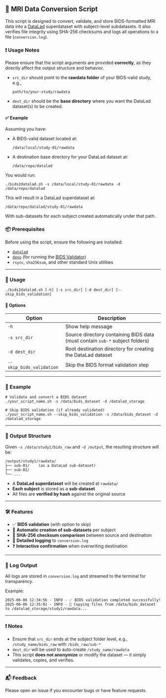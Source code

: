 ## 🧠 MRI Data Conversion Script

This script is designed to convert, validate, and store BIDS-formatted MRI data into a [DataLad](https://www.datalad.org/) superdataset with subject-level subdatasets. It also verifies file integrity using SHA-256 checksums and logs all operations to a file (`conversion.log`).

### ❗ Usage Notes

Please ensure that the script arguments are provided **correctly**, as they directly affect the output structure and behavior.

- `src_dir` should point to the **rawdata folder** of your BIDS-valid study, e.g.,

  ```
  path/to/your-study/rawdata
  ```

- `dest_dir` should be the **base directory** where you want the DataLad dataset(s) to be created.

#### ✅ Example

Assuming you have:

- A BIDS-valid dataset located at:

  ```
  /data/local/study-01/rawdata
  ```

- A destination base directory for your DataLad dataset at:

  ```
  /data/repo/datalad
  ```

You would run:

```
./bids2datalad.sh -s /data/local/study-01/rawdata -d /data/repo/datalad
```

This will result in a DataLad superdataset at:

```
/data/repo/datalad/study-01/rawdata
```

With sub-datasets for each subject created automatically under that path.



### 📦 Prerequisites

Before using the script, ensure the following are installed:

- [`datalad`](https://www.datalad.org/)
- [`deno`](https://deno.land/) (for running the [BIDS Validator](https://github.com/bids-standard/bids-validator))
- `rsync`, `sha256sum`, and other standard Unix utilities

------

### 🚀 Usage

```
./bids2datalad.sh [-h] [-s src_dir] [-d dest_dir] [--skip_bids_validation]
```

#### 🔧 Options

| Option                   | Description                                                  |
| ------------------------ | ------------------------------------------------------------ |
| `-h`                     | Show help message                                            |
| `-s src_dir`             | Source directory containing BIDS data (must contain `sub-*` subject folders) |
| `-d dest_dir`            | Root destination directory for creating the DataLad dataset  |
| `--skip_bids_validation` | Skip the BIDS format validation step                         |



------

### 🧪 Example

```
# Validate and convert a BIDS dataset
./your_script_name.sh -s /data/bids_dataset -d /datalad_storage

# Skip BIDS validation (if already validated)
./your_script_name.sh --skip_bids_validation -s /data/bids_dataset -d /datalad_storage
```

------

### 📁 Output Structure

Given `-s /data/study1/bids_raw` and `-d /output`, the resulting structure will be:

```
/output/study1/rawdata/
├── sub-01/    (as a DataLad sub-dataset)
├── sub-02/
└── ...
```

- A **DataLad superdataset** will be created at `rawdata/`
- **Each subject** is stored as a **sub-dataset**
- All files are **verified by hash** against the original source

------

### 🛠 Features

- ✅ **BIDS validation** (with option to skip)
- 📂 **Automatic creation of sub-datasets** per subject
- 🔐 **SHA-256 checksum comparison** between source and destination
- 📜 **Detailed logging** to `conversion.log`
- ❓ **Interactive confirmation** when overwriting destination

------

### 📑 Log Output

All logs are stored in `conversion.log` and streamed to the terminal for transparency.

Example:

```
2025-06-06 12:34:56 - INFO - ✅ BIDS validation completed successfully!
2025-06-06 12:35:01 - INFO - 📁 Copying files from /data/bids_dataset to /datalad_storage/study1/rawdata...
```

------

### ❗ Notes

- Ensure that `src_dir` ends at the subject folder level, e.g., `/study_name/bids_raw` with `/bids_raw/sub-*`
- `dest_dir` will be used to auto-create `/study_name/rawdata`
- This script **does not anonymize** or modify the dataset — it simply validates, copies, and verifies.

------

### 📬 Feedback

Please open an issue if you encounter bugs or have feature requests.
